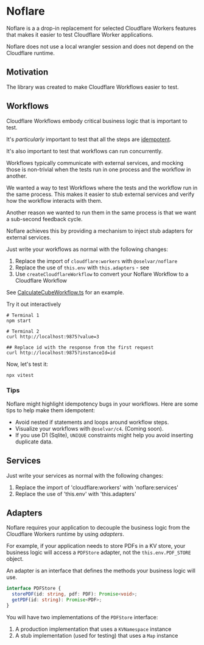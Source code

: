 # Noflare

Noflare is a a drop-in replacement for selected Cloudflare Workers features
that makes it easier to test Cloudflare Worker applications.

Noflare does not use a local wrangler session and does not depend on the Cloudflare runtime.

## Motivation

The library was created to make Cloudflare Workflows easier to test.

## Workflows

Cloudflare Workflows embody critical business logic that is important to test.

It's _particularly_ important to test that all the steps are [idempotent](https://developers.cloudflare.com/workflows/build/rules-of-workflows/#ensure-apibinding-calls-are-idempotent).

It's also important to test that workflows can run concurrently.

Workflows typically communicate with external services, and mocking those is non-trivial
when the tests run in one process and the workflow in another.

We wanted a way to test Workflows where the tests and the workflow run in the same process.
This makes it easier to stub external services and verify how the workflow interacts with them.

Another reason we wanted to run them in the same process is that we want a sub-second
feedback cycle.

Noflare achieves this by providing a mechanism to inject stub adapters for external services.

Just write your workflows as normal with the following changes:

1. Replace the import of `cloudflare:workers` with `@oselvar/noflare`
2. Replace the use of `this.env` with `this.adapters` - see
3. Use `createCloudflareWorkflow` to convert your Noflare Workflow to a Cloudflare Workflow

See [CalculateCubeWorkflow.ts](./src/examples/CalculateCubeWorkflow.ts) for an example.

Try it out interactively

    # Terminal 1
    npm start

    # Terminal 2
    curl http://localhost:9875?value=3

    ## Replace id with the response from the first request
    curl http://localhost:9875?instanceId=id

Now, let's test it:

    npx vitest

### Tips

Noflare might highlight idempotency bugs in your workflows.
Here are some tips to help make them idempotent:

* Avoid nested if statements and loops around workflow steps.
* Visualize your workflows with `@oselvar/c4`. (Coming soon).
* If you use D1 (Sqlite), `UNIQUE` constraints might help you avoid inserting duplicate data.


## Services

Just write your services as normal with the following changes:

1. Replace the import of 'cloudflare:workers' with 'noflare:services'
2. Replace the use of 'this.env' with 'this.adapters'

## Adapters

Noflare requires your application to decouple the business logic from the Cloudflare Workers runtime
by using _adapters_.

For example, if your application needs to store PDFs in a KV store, your business logic will access
a `PDFStore` adapter, not the `this.env.PDF_STORE` object.

An adapter is an interface that defines the methods your business logic will use.

```typescript
interface PDFStore {
  storePDF(id: string, pdf: PDF): Promise<void>;
  getPDF(id: string): Promise<PDF>;
}
```

You will have two implementations of the `PDFStore` interface:

1. A production implementation that uses a `KVNamespace` instance
2. A stub implementation (used for testing) that uses a `Map` instance

